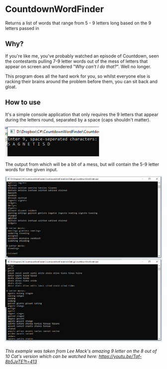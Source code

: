 # CountdownWordFinder
Returns a list of words that range from 5 - 9 letters long based on the 9 letters passed in

## Why?
If you're like me, you've probably watched an episode of Countdown, seen the contestants pulling 7-9 letter words out of the mess of letters that appear on screen and wondered "*Why can't I do that?*". Well no longer.

This program does all the hard work for you, so whilst everyone else is racking their brains around the problem before them, you can sit back and gloat.

## How to use
It's a simple console application that only requires the 9 letters that appear during the letters round, separated by a space (caps shouldn't matter).

![input](images/input.png)

The output from which will be a bit of a mess, but will contain the 5-9 letter words for the given input.

![output1](images/output1.png)
![output2](images/output2.png)

###### This example was taken from Lee Mack's amazing 9 letter on the 8 out of 10 Cat's version which can be watched here: https://youtu.be/Taf-8b5JeTE?t=413
